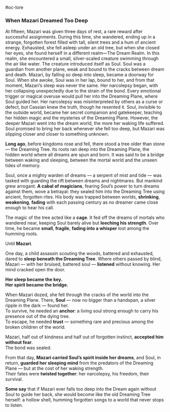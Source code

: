 #oc-lore
### **When Mazari Dreamed Too Deep**

At fifteen, Mazari was given three days of rest, a rare reward after successful assignments. During this time, she wandered, ending up in a strange, forgotten forest filled with tall, silent trees and a hum of ancient energy. Exhausted, she fell asleep under an old tree, but when she closed her eyes, she found herself in a different realm—The Dream Realm. In this realm, she encountered a small, silver-scaled creature swimming through the air like water. The creature introduced itself as Soul. Soul was a guardian from another plane, weak and bound to the cracks between dream and death. Mazari, by falling so deep into sleep, became a doorway for Soul. When she awoke, Soul was in her lap, bound to her, and from that moment, Mazari’s sleep was never the same. Her narcolepsy began, with her collapsing unexpectedly due to the strain of the bond. Every emotional trigger or magical overuse would pull her into the Dreaming Plane, where Soul guided her. Her narcolepsy was misinterpreted by others as a curse or defect, but Cassian knew the truth, though he resented it. Soul, invisible to the outside world, became her secret companion and gatekeeper, teaching her hidden magic and the mysteries of the Dreaming Plane. However, the deeper Mazari went into the dream world, the more her waking life suffered. Soul promised to bring her back whenever she fell too deep, but Mazari was slipping closer and closer to something unknown.

**Long ago**, before kingdoms rose and fell, there stood a tree older than stone — the Dreaming Tree. Its roots ran deep into the Dreaming Plane, the hidden world where all dreams are spun and born. It was said to be a bridge between waking and sleeping, between the mortal world and the unseen tides of memory.

Soul, once a mighty warden of dreams — a serpent of mist and tide — was tasked with guarding the rift between dreams and nightmares. But mankind grew arrogant. **A cabal of magicians**, fearing Soul’s power to turn dreams against them, wove a betrayal: they sealed him into the Dreaming Tree using ancient, forgotten rites. His body was trapped between worlds, **shrinking**, **weakening**, **fading** with each passing century as no dreamer came close enough to hear his call.

The magic of the tree acted like a **cage**. It fed off the dreams of mortals who wandered near, keeping Soul barely alive but **leeching his strength**. Over time, he became **small**, **fragile**, **fading into a whisper** lost among the humming roots.

Until **Mazari**.

One day, a child assassin scouting the woods, battered and exhausted, dared to **sleep beneath the Dreaming Tree**. Where others passed by blind, Mazari — with her bruised, battered soul — **listened** without knowing. Her mind cracked open the door.

**Her sleep became the key.**  
**Her spirit became the bridge.**

When Mazari dozed, she fell through the cracks of the world into the Dreaming Plane. There, **Soul** — now no bigger than a handspan, a silver ripple in the dark — found her.  
To survive, he needed an **anchor**: a living soul strong enough to carry his presence out of the dying tree.  
To escape, he needed **trust** — something rare and precious among the broken children of the world.

Mazari, half out of kindness and half out of forgotten instinct, **accepted him without fear**.  
The bond was sealed.

From that day, **Mazari carried Soul’s spirit inside her dreams**, and Soul, in return, **guarded her sleeping mind** from the predators of the Dreaming Plane — but at the cost of her waking strength.  
Their fates were **twisted together**: her narcolepsy, his freedom, their survival.

**Some say** that if Mazari ever falls too deep into the Dream again without Soul to guide her back, she would become like the old Dreaming Tree herself: a hollow shell, humming forgotten songs to a world that never stops to listen.